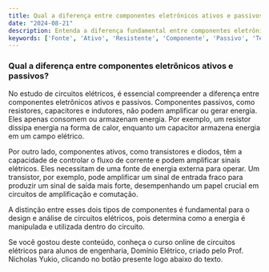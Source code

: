 ```yaml
---
title: Qual a diferença entre componentes eletrônicos ativos e passivos?
date: "2024-08-21"
description: Entenda a diferença fundamental entre componentes eletrônicos ativos e passivos no contexto de circuitos elétricos.
keywords: ['Fonte', 'Ativo', 'Resistente', 'Componente', 'Passivo', 'Tensão', 'Diodo']
---
```


### Qual a diferença entre componentes eletrônicos ativos e passivos?

No estudo de circuitos elétricos, é essencial compreender a diferença entre componentes eletrônicos ativos e passivos. Componentes passivos, como resistores, capacitores e indutores, não podem amplificar ou gerar energia. Eles apenas consomem ou armazenam energia. Por exemplo, um resistor dissipa energia na forma de calor, enquanto um capacitor armazena energia em um campo elétrico.

Por outro lado, componentes ativos, como transistores e diodos, têm a capacidade de controlar o fluxo de corrente e podem amplificar sinais elétricos. Eles necessitam de uma fonte de energia externa para operar. Um transistor, por exemplo, pode amplificar um sinal de entrada fraco para produzir um sinal de saída mais forte, desempenhando um papel crucial em circuitos de amplificação e comutação.

A distinção entre esses dois tipos de componentes é fundamental para o design e análise de circuitos elétricos, pois determina como a energia é manipulada e utilizada dentro do circuito.

Se você gostou deste conteúdo, conheça o curso online de circuitos elétricos para alunos de engenharia, Domínio Elétrico, criado pelo Prof. Nicholas Yukio, clicando no botão presente logo abaixo do texto.